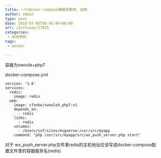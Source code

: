 ```yaml
---
title: 一个docker-compose微服务脚本，自用
author: admin
type: post
date: 2018-07-05T06:45:06+00:00
url: /archives/17925
categories:
 - 系统架构
tags:
 - docker

---
```

容器为swoole+php7

docker-compose.yml

```
version: '3.6'
services:
  redis:
    image: redis
  web:
    image: cfanbo/swoole4_php7:v1
    depends_on:
      - redis
    links:
      - redis
    volumes:
      - /Users/sxf/sites/msgserve:/usr/src/myapp
    command: "php /usr/src/myapp/src/wx_push_server.php start"

```

对于 wx\_push\_server.php文件里redis的主机地址应该写成docker-compose配置文件里的容器服务名(redis)